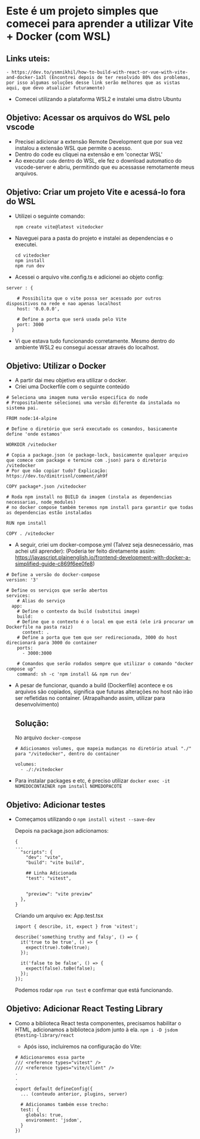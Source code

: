 # Este é um projeto simples que comecei para aprender a utilizar Vite + Docker (com WSL)

## Links uteis:
    - https://dev.to/ysmnikhil/how-to-build-with-react-or-vue-with-vite-and-docker-1a3l (Encontrei depois de ter resolvido 80% dos problemas, por isso algumas soluções desse link serão melhores que as vistas aqui, que devo atualizar futuramente)

* Comecei utilizando a plataforma WSL2 e instalei uma distro Ubuntu

## Objetivo: Acessar os arquivos do WSL pelo vscode
* Precisei adicionar a extensão Remote Development que por sua vez instalou a extensão WSL que permite o acesso.
* Dentro do code eu cliquei na extensão e em 'conectar WSL'
* Ao executar `code` dentro do WSL, ele fez o download automatico do vscode-server e abriu, permitindo que eu acessasse remotamente meus arquivos.

## Objetivo: Criar um projeto Vite e acessá-lo fora do WSL
* Utilizei o seguinte comando:
    ```
    npm create vite@latest vitedocker
    ```
* Naveguei para a pasta do projeto e instalei as dependencias e o executei.
    ```
    cd vitedocker
    npm install
    npm run dev
    ```
* Acessei o arquivo vite.config.ts e adicionei ao objeto config:
```
server : {

    # Possibilita que o vite possa ser acessado por outros dispositivos na rede e nao apenas localhost
    host: '0.0.0.0',

    # Define a porta que será usada pelo Vite
    port: 3000
  }
```

* Vi que estava tudo funcionando corretamente. Mesmo dentro do ambiente WSL2 eu consegui acessar através do localhost.


## Objetivo: Utilizar o Docker
* A partir dai meu objetivo era utilizar o docker.
* Criei uma Dockerfile com o seguinte conteúdo 
```
# Seleciona uma imagem numa versão especifica do node 
# Propositalmente selecionei uma versão diferente da instalada no sistema pai.

FROM node:14-alpine

# Define o diretório que será executado os comandos, basicamente define 'onde estamos'

WORKDIR /vitedocker

# Copia a package.json (e package-lock, basicamente qualquer arquivo que comece com package e termine com .json) para o diretorio /vitedocker
# Por que não copiar tudo? Explicação: https://dev.to/dimitrisnl/comment/ah9f

COPY package*.json /vitedocker

# Roda npm install no BUILD da imagem (instala as dependencias necessarias, node_modules)
# no docker compose também teremos npm install para garantir que todas as dependencias estão instaladas

RUN npm install

COPY . /vitedocker
``` 



* A seguir, criei um docker-compose.yml (Talvez seja desnecessário, mas achei util aprender): (Poderia ter feito diretamente assim: https://javascript.plainenglish.io/frontend-development-with-docker-a-simplified-guide-c869f6ee0fe8)

```
# Define a versão do docker-compose
version: '3'

# Define os serviços que serão abertos
services:
    # Alias do serviço
  app:
    # Define o contexto da build (substitui image)
    build:
    # Define que o contexto é o local em que está (ele irá procurar um Dockerfile na pasta raiz)
      context: .
    # Define a porta que tem que ser redirecionada, 3000 do host direcionará para 3000 do container
    ports: 
      - 3000:3000
    
    # Comandos que serão rodados sempre que utilizar o comando "docker compose up"
    command: sh -c 'npm install && npm run dev'
```

* A pesar de funcionar, quando a build (Dockerfile) acontece e os arquivos são copiados, significa que futuras alterações no host não irão ser refletidas no container. (Atrapalhando assim, utilizar para desenvolvimento)

    ## Solução:
    No arquivo `docker-compose`
    ```
    # Adicionamos volumes, que mapeia mudanças no diretório atual "./" para "/vitedocker", dentro do container

    volumes:
      - ./:/vitedocker
    ```

* Para instalar packages e etc, é preciso utilizar
    ```docker exec -it NOMEDOCONTAINER npm install NOMEDOPACOTE ```


## Objetivo: Adicionar testes

* Começamos utilizando o ```npm install vitest --save-dev```
  
  Depois na package.json adicionamos:
  ```
  {
  ...
    "scripts": {
      "dev": "vite",
      "build": "vite build",

      ## Linha Adicionada
      "test": "vitest",


      "preview": "vite preview"
    },
  }
  ```
  Criando um arquivo ex: App.test.tsx
  ```
  import { describe, it, expect } from 'vitest';

  describe('something truthy and falsy', () => {
    it('true to be true', () => {
      expect(true).toBe(true);
    });

    it('false to be false', () => {
      expect(false).toBe(false);
    });
  });
  
  ```

  Podemos rodar ```npm run test``` e confirmar que está funcionando.

## Objetivo: Adicionar React Testing Library

* Como a biblioteca React testa componentes, precisamos habilitar o HTML, adicionamos a biblioteca jsdom junto à ela.
  ```npm i -D jsdom @testing-library/react```

  * Após isso, incluiremos na configuração do Vite:
  ```
  # Adicionaremos essa parte
  /// <reference types="vitest" />
  /// <reference types="vite/client" />
  .
  .
  .
  export default defineConfig({
    ... (conteudo anterior, plugins, server)

    # Adicionamos também esse trecho:
    test: {
      globals: true,
      environment: 'jsdom',
    }
  })
  ```
  